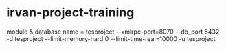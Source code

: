 # irvan-project-training
module & database name = tesproject
--xmlrpc-port=8070 --db_port 5432 -d tesproject --limit-memory-hard 0 --limit-time-real=10000 -u tesproject
